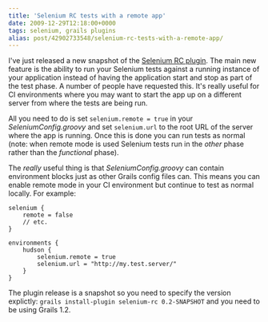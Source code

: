 ```yaml
---
title: 'Selenium RC tests with a remote app'
date: 2009-12-29T12:18:00+0000
tags: selenium, grails plugins
alias: post/42902733548/selenium-rc-tests-with-a-remote-app/
---
```


I've just released a new snapshot of the [Selenium RC plugin][1]. The main new feature is the ability to run your Selenium tests against a running instance of your application instead of having the application start and stop as part of the test phase. A number of people have requested this. It's really useful for CI environments where you may want to start the app up on a different server from where the tests are being run.

<!-- more -->

All you need to do is set `selenium.remote = true` in your _SeleniumConfig.groovy_ and set `selenium.url` to the root URL of the server where the app is running. Once this is done you can run tests as normal (note: when remote mode is used Selenium tests run in the _other_ phase rather than the _functional_ phase).

The _really_ useful thing is that _SeleniumConfig.groovy_ can contain environment blocks just as other Grails config files can. This means you can enable remote mode in your CI environment but continue to test as normal locally. For example:

    selenium {
        remote = false
        // etc.
    }

    environments {
        hudson {
            selenium.remote = true
            selenium.url = "http://my.test.server/"
        }
    }

The plugin release is a snapshot so you need to specify the version explictly: `grails install-plugin selenium-rc 0.2-SNAPSHOT` and you need to be using Grails 1.2.

[1]: http://grails.org/plugin/selenium-rc

